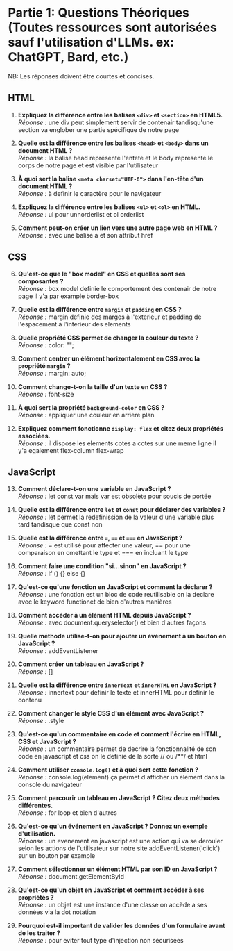 # Partie 1: Questions Théoriques (Toutes ressources sont autorisées sauf l'utilisation d'LLMs. ex: ChatGPT, Bard, etc.)

NB: Les réponses doivent être courtes et concises.

## HTML

1. **Expliquez la différence entre les balises `<div>` et `<section>` en HTML5.**  
   _Réponse :_ une div peut simplement servir de contenair tandisqu'une section va englober une partie spécifique de notre page

2. **Quelle est la différence entre les balises `<head>` et `<body>` dans un document HTML ?**  
   _Réponse :_ la balise head représente l'entete et le body represente le corps de notre page et est visible par l'utilisateur

3. **À quoi sert la balise `<meta charset="UTF-8">` dans l'en-tête d'un document HTML ?**  
   _Réponse :_ à definir le caractère pour le navigateur

4. **Expliquez la différence entre les balises `<ul>` et `<ol>` en HTML.**  
   _Réponse :_ ul pour unnorderlist et ol orderlist

5. **Comment peut-on créer un lien vers une autre page web en HTML ?**  
   _Réponse :_ avec une balise a et son attribut href

## CSS

6. **Qu'est-ce que le "box model" en CSS et quelles sont ses composantes ?**  
   _Réponse :_ box model definie le comportement des contenair de notre page il y'a par example border-box

7. **Quelle est la différence entre `margin` et `padding` en CSS ?**  
   _Réponse :_ margin definie des marges à l'exterieur et padding de l'espacement à l'interieur des elements

8. **Quelle propriété CSS permet de changer la couleur du texte ?**  
   _Réponse :_ color: "";

9. **Comment centrer un élément horizontalement en CSS avec la propriété `margin` ?**  
   _Réponse :_ margin: auto;

10. **Comment change-t-on la taille d'un texte en CSS ?**  
     _Réponse :_ font-size

11. **À quoi sert la propriété `background-color` en CSS ?**  
     _Réponse :_ appliquer une couleur en arriere plan

12. **Expliquez comment fonctionne `display: flex` et citez deux propriétés associées.**  
     _Réponse :_ il dispose les elements cotes a cotes sur une meme ligne il y'a egalement flex-column flex-wrap

## JavaScript

13. **Comment déclare-t-on une variable en JavaScript ?**  
     _Réponse :_ let const var mais var est obsolète pour soucis de portée

14. **Quelle est la différence entre `let` et `const` pour déclarer des variables ?**  
     _Réponse :_ let permet la redefinission de la valeur d'une variable plus tard tandisque que const non

15. **Quelle est la différence entre `=`, `==` et `===` en JavaScript ?**  
     _Réponse :_ = est utilisé pour affecter une valeur, == pour une comparaison en omettant le type et === en incluant le type

16. **Comment faire une condition "si...sinon" en JavaScript ?**  
     _Réponse :_ if () {} else {}

17. **Qu'est-ce qu'une fonction en JavaScript et comment la déclarer ?**  
     _Réponse :_ une fonction est un bloc de code reutilisable on la declare avec le keyword functionet de bien d'autres manières

18. **Comment accéder à un élément HTML depuis JavaScript ?**  
     _Réponse :_ avec document.queryselector() et bien d'autres façons

19. **Quelle méthode utilise-t-on pour ajouter un événement à un bouton en JavaScript ?**  
     _Réponse :_ addEventListener

20. **Comment créer un tableau en JavaScript ?**  
     _Réponse :_ []

21. **Quelle est la différence entre `innerText` et `innerHTML` en JavaScript ?**  
     _Réponse :_ innertext pour definir le texte et innerHTML pour definir le contenu

22. **Comment changer le style CSS d'un élément avec JavaScript ?**  
     _Réponse :_ .style

23. **Qu'est-ce qu'un commentaire en code et comment l'écrire en HTML, CSS et JavaScript ?**  
     _Réponse :_ un commentaire permet de decrire la fonctionnalité de son code en javascript et css on le definie de la sorte // ou /\*\*/ et html <!--HTML-->

24. **Comment utiliser `console.log()` et à quoi sert cette fonction ?**  
     _Réponse :_ console.log(element) ça permet d'afficher un element dans la console du navigateur

25. **Comment parcourir un tableau en JavaScript ? Citez deux méthodes différentes.**  
     _Réponse :_ for loop et bien d'autres

26. **Qu'est-ce qu'un événement en JavaScript ? Donnez un exemple d'utilisation.**  
     _Réponse :_ un evenement en javascript est une action qui va se derouler selon les actions de l'utilisateur sur notre site addEventListener('click') sur un bouton par example

27. **Comment sélectionner un élément HTML par son ID en JavaScript ?**  
     _Réponse :_ document.getElementById

28. **Qu'est-ce qu'un objet en JavaScript et comment accéder à ses propriétés ?**  
     _Réponse :_ un objet est une instance d'une classe on accède a ses données via la dot notation

29. **Pourquoi est-il important de valider les données d'un formulaire avant de les traiter ?**  
     _Réponse :_ pour eviter tout type d'injection non sécurisées
